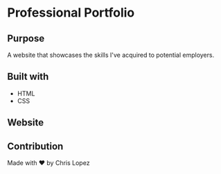 # Professional Portfolio

## Purpose
A website that showcases the skills I've acquired to potential employers.

## Built with
* HTML
* CSS

## Website

## Contribution
Made with ❤️ by Chris Lopez